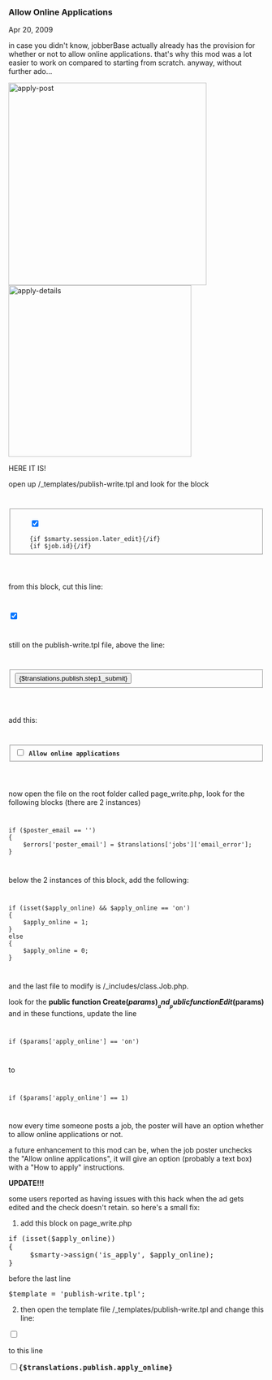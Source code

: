 ### Allow Online Applications

Apr 20, 2009

in case you didn't know, jobberBase actually already has the provision for whether or not to allow online applications. that's why this mod was a lot easier to work on compared to starting from scratch. anyway, without further ado...

<img alt="apply-post" class="aligncenter size-full wp-image-197" height="399" src="http://www.redjumpsuit.net/wp-content/uploads/2009/04/apply-post.png" title="apply-post" width="390"/>

<img alt="apply-details" class="aligncenter size-full wp-image-198" height="338" src="http://www.redjumpsuit.net/wp-content/uploads/2009/04/apply-details.png" title="apply-details" width="360"/>

HERE IT IS!

open up /_templates/publish-write.tpl and look for the block

<code>
<pre lang="php">
<fieldset class="hidden">
	<input checked="checked" id="apply_online" name="apply_online" type="checkbox"/>
	<input $job.id="" $smarty.session.later_edit}value="edit" if}="" name="action" type="hidden" {="" {else}value="publish" {if="" ||=""/>
	{if $smarty.session.later_edit}<input name="auth" type="hidden" value="{$smarty.session.later_edit}"/>{/if}
	{if $job.id}<input name="job_id" type="hidden" value="{$job.id}"/>{/if}
</fieldset>
</pre>
</code>

from this block, cut this line:

<code>
<pre lang="php">
<input checked="checked" id="apply_online" name="apply_online" type="checkbox"/>
</pre>
</code>

still on the publish-write.tpl file, above the line:

<code>
<pre lang="php">
<fieldset><input id="submit" name="submit" type="submit" value="{$translations.publish.step1_submit}"/></fieldset>
</pre>
</code>

add this:

<code>
<pre lang="php">
<fieldset><input !isset($job.apply_online)}checked="checked" $job.apply_online='1}checked="checked"{/if}{if' id="apply_online" if}="" name="apply_online" type="checkbox" {="" {if=""/> <strong>Allow online applications</strong></fieldset>
</pre>
</code>

now open the file on the root folder called page_write.php, look for the following blocks (there are 2 instances)

<code>
<pre lang="php">
if ($poster_email == '')
{
	$errors['poster_email'] = $translations['jobs']['email_error'];
}
</pre>
</code>

below the 2 instances of this block, add the following:

<code>
<pre lang="php">
if (isset($apply_online) &amp;&amp; $apply_online == 'on')
{
	$apply_online = 1;
}
else
{
	$apply_online = 0;
}
</pre>
</code>

and the last file to modify is /_includes/class.Job.php.

look for the __public function Create($params)__ and __public function Edit($params)__ and in these functions, update the line

<code>
<pre lang="php">
if ($params['apply_online'] == 'on')
</pre>
</code>

to

<code>
<pre lang="php">
if ($params['apply_online'] == 1)
</pre>
</code>

now every time someone posts a job, the poster will have an option whether to allow online applications or not.

a future enhancement to this mod can be, when the job poster unchecks the "Allow online applications", it will give an option (probably a text box) with a "How to apply" instructions.

__UPDATE!!!__

some users reported as having issues with this hack when the ad gets edited and the check doesn't retain. so here's a small fix:

1) add this block on page_write.php

<pre lang="php">
if (isset($apply_online))
{
     $smarty-&gt;assign('is_apply', $apply_online);
}
</pre>

before the last line

<pre lang="php">
$template = 'publish-write.tpl';
</pre>

2) then open the template file /_templates/publish-write.tpl and change this line:

<pre lang="php">
<input !isset($job.apply_online)}checked="checked" $job.apply_online='1}checked="checked"{/if}{if' id="apply_online" if}="" name="apply_online" type="checkbox" {="" {if=""/>
</pre>

to this line

<pre lang="php">
<input !isset($is_apply)}checked="checked" !isset($job.apply_online)="" $is_apply='1}checked="checked"{/if}{if' $job.apply_online="1" &&="" id="apply_online" if}="" name="apply_online" type="checkbox" {="" {if="" ||=""/><strong>{$translations.publish.apply_online}</strong>
</pre>